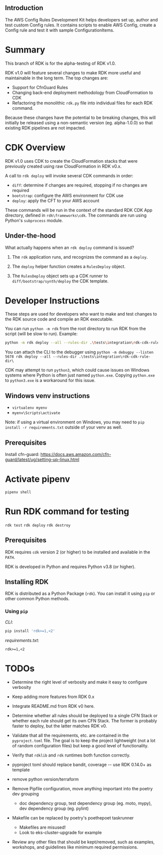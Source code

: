 ## Introduction

The AWS Config Rules Development Kit helps developers set up, author and test custom Config rules. It contains scripts to enable AWS Config, create a Config rule and test it with sample ConfigurationItems.

# Summary

This branch of RDK is for the alpha-testing of RDK v1.0.

RDK v1.0 will feature several changes to make RDK more useful and maintainable in the long term. The top changes are:

- Support for CfnGuard Rules
- Changing back-end deployment methodology from CloudFormation to CDK
- Refactoring the monolithic `rdk.py` file into individual files for each RDK command.

Because these changes have the potential to be breaking changes, this will initially be released using a non-semantic version (eg. alpha-1.0.0) so that existing RDK pipelines are not impacted.

# CDK Overview

RDK v1.0 uses CDK to create the CloudFormation stacks that were previously created using raw CloudFormation in RDK v0.x.

A call to `rdk deploy` will invoke several CDK commands in order:

- `diff`: determine if changes are required, stopping if no changes are required
- `bootstrap`: configure the AWS environment for CDK use
- `deploy`: apply the CFT to your AWS account

These commands will be run in the context of the standard RDK CDK App directory, defined in `rdk\frameworks\cdk`. The commands are run using Python's `subprocess` module.

## Under-the-hood

What actually happens when an `rdk deploy` command is issued?

1. The `rdk` application runs, and recognizes the command as a `deploy`.

2. The `deploy` helper function creates a `RulesDeploy` object.

3. The `RulesDeploy` object sets up a CDK runner to `diff/bootstrap/synth/deploy` the CDK template.

# Developer Instructions

These steps are used for developers who want to make and test changes to the RDK source code and compile an RDK executable.

You can run `python -m rdk` from the root directory to run RDK from the script (will be slow to run). Example:

```bash
python -m rdk deploy --all --rules-dir .\tests\integration\rdk-cdk-rule-dir\
```

You can attach the CLI to the debugger using `python -m debugpy --listen 5678 rdk deploy --all --rules-dir .\tests\integration\rdk-cdk-rule-dir\`

CDK may attempt to run `python3`, which could cause issues on Windows systems where Python is often just named `python.exe`. Copying `python.exe` to `python3.exe` is a workaround for this issue.

## Windows venv instructions

- `virtualenv myenv`
- `myenv\Scripts\activate`

Note: if using a virtual environment on Windows, you may need to `pip install -r requirements.txt` outside of your venv as well.

## Prerequisites

Install cfn-guard: https://docs.aws.amazon.com/cfn-guard/latest/ug/setting-up-linux.html

# Activate pipenv

`pipenv shell`

# Run RDK command for testing

`rdk test`
`rdk deploy`
`rdk destroy`

## Prerequisites

RDK requires `cdk` version 2 (or higher) to be installed and available in the `PATH`.

RDK is developed in Python and requires Python v3.8 (or higher).

## Installing RDK

RDK is distributed as a Python Package (`rdk`). You can install it using `pip` or other common Python methods.

### Using `pip`

_CLI_:

```bash
pip install 'rdk>=1,<2'
```

_requirements.txt_:

```text
rdk>=1,<2
```

# TODOs

- Determine the right level of verbosity and make it easy to configure verbosity

- Keep adding more features from RDK 0.x

- Integrate README.md from RDK v0 here.

- Determine whether all rules should be deployed to a single CFN Stack or whether each rule should get its own CFN Stack. The former is probably faster to deploy, but the latter matches RDK v0.

- Validate that all the requirements, etc. are contained in the `pyproject.toml` file. The goal is to keep the project lightweight (not a lot of random configuration files) but keep a good level of functionality.

- Verify that `rdklib` and `rdk` runtimes both function correctly.

- pyproject toml should replace bandit, coverage -- use RDK 0.14.0+ as template

- remove python version/terraform

- Remove Pipfile configuration, move anything important into the poetry dev grouping
  - doc dependency group, test dependency group (eg. moto, mypy), dev dependency group (eg. pylint)
- Makefile can be replaced by poetry's poethepoet taskrunner
  - Makefiles are misused!
  - Look to eks-cluster-upgrade for example

- Review any other files that should be kept/removed, such as examples, workshops, and guidelines like minimum required permissions.
